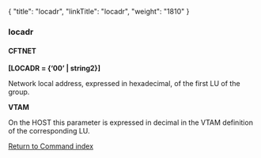 {
    "title": "locadr",
    "linkTitle": "locadr",
    "weight": "1810"
}<span id="locadr"></span>

### locadr

#### CFTNET

****\[LOCADR = {‘00’ | string2}\]****

Network local address, expressed
in hexadecimal, of the first LU of the group.

****VTAM****

On the HOST this parameter is expressed in decimal in the VTAM definition
of the corresponding LU.

[Return to Command index](../../)
